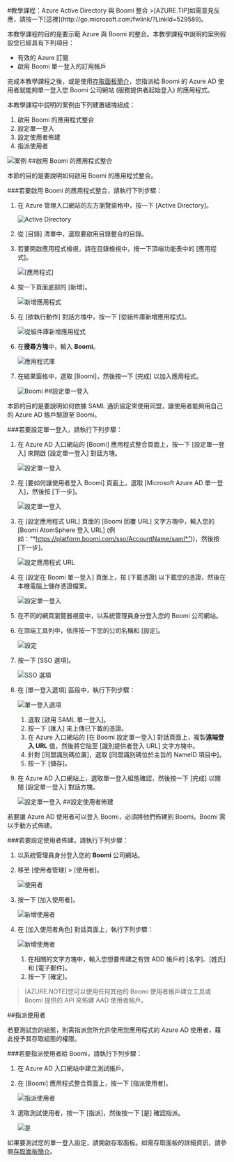 <properties pageTitle="教學課程：Azure Active Directory 與 Boomi 整合 | Microsoft Azure" description="了解如何使用 Boomi 搭配 Azure Active Directory 來啟用單一登入、自動化佈建和更多功能！" services="active-directory" authors="MarkusVi"  documentationCenter="na" manager="stevenpo"/>
<tags ms.service="active-directory" ms.devlang="na" ms.topic="article" ms.tgt_pltfrm="na" ms.workload="identity" ms.date="08/01/2015" ms.author="markvi" />
#教學課程：Azure Active Directory 與 Boomi 整合
>[AZURE.TIP]如需意見反應，請按一下[這裡](http://go.microsoft.com/fwlink/?LinkId=529589)。

本教學課程的目的是要示範 Azure 與 Boomi 的整合。本教學課程中說明的案例假設您已經具有下列項目：

-   有效的 Azure 訂閱
-   啟用 Boomi 單一登入的訂用帳戶

完成本教學課程之後，或是使用[存取面板簡介](https://msdn.microsoft.com/library/dn308586)，您指派給 Boomi 的 Azure AD 使用者就能夠單一登入您 Boomi 公司網站 (服務提供者起始登入) 的應用程式。

本教學課程中說明的案例由下列建置組塊組成：

1.  啟用 Boomi 的應用程式整合
2.  設定單一登入
3.  設定使用者佈建
4.  指派使用者

![案例](./media/active-directory-saas-boomi-tutorial/IC791134.png "案例")
##啟用 Boomi 的應用程式整合

本節的目的是要說明如何啟用 Boomi 的應用程式整合。

###若要啟用 Boomi 的應用程式整合，請執行下列步驟：

1.  在 Azure 管理入口網站的左方瀏覽窗格中，按一下 [Active Directory]。

    ![Active Directory](./media/active-directory-saas-boomi-tutorial/IC700993.png "Active Directory")

2.  從 [目錄] 清單中，選取要啟用目錄整合的目錄。

3.  若要開啟應用程式檢視，請在目錄檢視中，按一下頂端功能表中的 [應用程式]。

    ![[應用程式]](./media/active-directory-saas-boomi-tutorial/IC700994.png "[應用程式]")

4.  按一下頁面底部的 [新增]。

    ![新增應用程式](./media/active-directory-saas-boomi-tutorial/IC749321.png "新增應用程式")

5.  在 [欲執行動作] 對話方塊中，按一下 [從組件庫新增應用程式]。

    ![從組件庫新增應用程式](./media/active-directory-saas-boomi-tutorial/IC749322.png "從組件庫新增應用程式")

6.  在**搜尋方塊**中，輸入 **Boomi**。

    ![應用程式庫](./media/active-directory-saas-boomi-tutorial/IC790822.png "應用程式庫")

7.  在結果窗格中，選取 [Boomi]，然後按一下 [完成] 以加入應用程式。

    ![Boomi](./media/active-directory-saas-boomi-tutorial/IC790823.png "Boomi")
##設定單一登入

本節的目的是要說明如何依據 SAML 通訊協定來使用同盟，讓使用者能夠用自己的 Azure AD 帳戶驗證至 Boomi。

###若要設定單一登入，請執行下列步驟：

1.  在 Azure AD 入口網站的 [Boomi] 應用程式整合頁面上，按一下 [設定單一登入] 來開啟 [設定單一登入] 對話方塊。

    ![設定單一登入](./media/active-directory-saas-boomi-tutorial/IC790824.png "設定單一登入")

2.  在 [要如何讓使用者登入 Boomi] 頁面上，選取 [Microsoft Azure AD 單一登入]，然後按 [下一步]。

    ![設定單一登入](./media/active-directory-saas-boomi-tutorial/IC790825.png "設定單一登入")

3.  在 [設定應用程式 URL] 頁面的 [Boomi 回覆 URL] 文字方塊中，輸入您的 [Boomi AtomSphere 登入 URL] (例如：“*https://platform.boomi.com/sso/AccountName/saml*”))，然後按 [下一步]。

    ![設定應用程式 URL](./media/active-directory-saas-boomi-tutorial/IC790826.png "設定應用程式 URL")

4.  在 [設定在 Boomi 單一登入] 頁面上，按 [下載憑證] 以下載您的憑證，然後在本機電腦上儲存憑證檔案。

    ![設定單一登入](./media/active-directory-saas-boomi-tutorial/IC790827.png "設定單一登入")

5.  在不同的網頁瀏覽器視窗中，以系統管理員身分登入您的 Boomi 公司網站。

6.  在頂端工具列中，依序按一下您的公司名稱和 [設定]。

    ![設定](./media/active-directory-saas-boomi-tutorial/IC790828.png "設定")

7.  按一下 [SSO 選項]。

    ![SSO 選項](./media/active-directory-saas-boomi-tutorial/IC790829.png "SSO 選項")

8.  在 [單一登入選項] 區段中，執行下列步驟：

    ![單一登入選項](./media/active-directory-saas-boomi-tutorial/IC790830.png "單一登入選項")

    1.  選取 [啟用 SAML 單一登入]。
    2.  按一下 [匯入] 來上傳已下載的憑證。
    3.  在 Azure 入口網站的 [在 Boomi 設定單一登入] 對話頁面上，複製**遠端登入 URL** 值，然後將它貼至 [識別提供者登入 URL] 文字方塊中。
    4.  針對 [同盟識別碼位置]，選取 [同盟識別碼位於主旨的 NameID 項目中]。
    5.  按一下 [儲存]。

9.  在 Azure AD 入口網站上，選取單一登入組態確認，然後按一下 [完成] 以關閉 [設定單一登入] 對話方塊。

    ![設定單一登入](./media/active-directory-saas-boomi-tutorial/IC775560.png "設定單一登入")
##設定使用者佈建

若要讓 Azure AD 使用者可以登入 Boomi，必須將他們佈建到 Boomi。Boomi 需以手動方式佈建。

###若要設定使用者佈建，請執行下列步驟：

1.  以系統管理員身分登入您的 **Boomi** 公司網站。

2.  移至 [使用者管理] > [使用者]。

    ![使用者](./media/active-directory-saas-boomi-tutorial/IC790831.png "使用者")

3.  按一下 [加入使用者]。

    ![新增使用者](./media/active-directory-saas-boomi-tutorial/IC790832.png "新增使用者")

4.  在 [加入使用者角色] 對話頁面上，執行下列步驟：

    ![新增使用者](./media/active-directory-saas-boomi-tutorial/IC790833.png "新增使用者")

    1.  在相關的文字方塊中，輸入您想要佈建之有效 ADD 帳戶的 [名字]、[姓氏] 和 [電子郵件]。
    2.  按一下 [確定]。

>[AZURE.NOTE]您可以使用任何其他的 Boomi 使用者帳戶建立工具或 Boomi 提供的 API 來佈建 AAD 使用者帳戶。

##指派使用者

若要測試您的組態，則需指派您所允許使用您應用程式的 Azure AD 使用者，藉此授予其存取組態的權限。

###若要指派使用者給 Boomi，請執行下列步驟：

1.  在 Azure AD 入口網站中建立測試帳戶。

2.  在 [Boomi] 應用程式整合頁面上，按一下 [指派使用者]。

    ![指派使用者](./media/active-directory-saas-boomi-tutorial/IC790834.png "指派使用者")

3.  選取測試使用者，按一下 [指派]，然後按一下 [是] 確認指派。

    ![是](./media/active-directory-saas-boomi-tutorial/IC767830.png "是")

如果要測試您的單一登入設定，請開啟存取面板。如需存取面板的詳細資訊，請參閱[存取面板簡介](https://msdn.microsoft.com/library/dn308586)。

<!---HONumber=August15_HO7-->